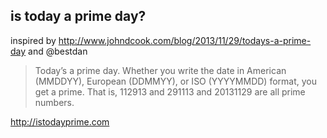## is today a prime day?

inspired by http://www.johndcook.com/blog/2013/11/29/todays-a-prime-day and @bestdan

> Today’s a prime day. Whether you write the date in American (MMDDYY), European (DDMMYY), or ISO (YYYYMMDD) format, you get a prime. That is, 112913 and 291113 and 20131129 are all prime numbers.

http://istodayprime.com
